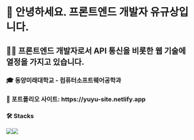<h1>🙇 안녕하세요. 프론트엔드 개발자 유규상입니다.</h1>

<h2>🧑‍💻 프론트엔드 개발자로서 API 통신을 비롯한 웹 기술에 열정을 가지고 있습니다.</h2>
<h3>🎓 동양미래대학교 - 컴퓨터소프트웨어공학과</h3>
<h3>📌 포트폴리오 사이트: https://yuyu-site.netlify.app </h3>

<h3>🛠️ Stacks</h3>
<div style="display:flex">
  <img src="https://img.shields.io/badge/JavaScript-F7DF1E?style=flat-square&logo=JavaScript&logoColor=white"/>
  <img src="https://img.shields.io/badge/HTML5-E34F26?style=flat-square&logo=HTML5&logoColor=white"/>
</div>

